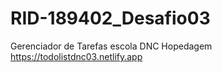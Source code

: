 # RID-189402_Desafio03
Gerenciador de Tarefas escola DNC
Hopedagem https://todolistdnc03.netlify.app
